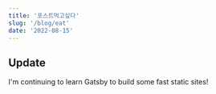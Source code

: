```yaml
---
title: '포스트먹고싶다'
slug: '/blog/eat'
date: '2022-08-15'
---
```


## Update

I'm continuing to learn Gatsby to build some fast static sites!

